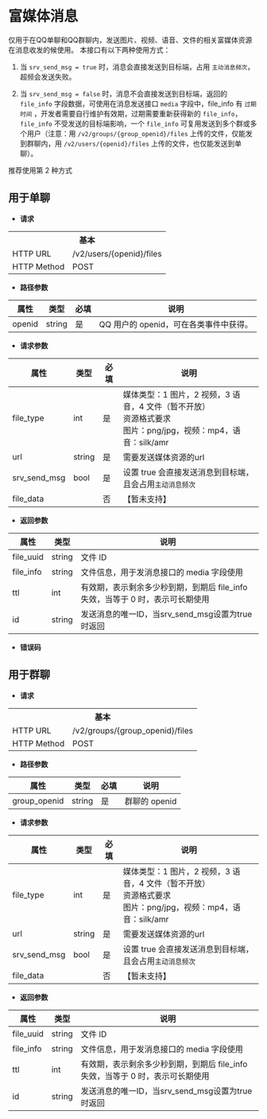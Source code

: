 # 富媒体消息

仅用于在QQ单聊和QQ群聊内，发送图片、视频、语音、文件的相关富媒体资源在消息收发的候使用。
本接口有以下两种使用方式：
1. 当 `srv_send_msg = true` 时，消息会直接发送到目标端，占用 `主动消息频次`，超频会发送失败。
 
2. 当 `srv_send_msg = false` 时，消息不会直接发送到目标端，返回的 `file_info` 字段数据，可使用在消息发送接口 `media` 字段中，file_info 有 `过期时间` ，开发者需要自行维护有效期，过期需要重新获得新的 `file_info`，`file_info` 不受发送的目标端影响，一个 `file_info` 可复用发送到多个群或多个用户（注意：用 `/v2/groups/{group_openid}/files` 上传的文件，仅能发到群聊内，用 `/v2/users/{openid}/files` 上传的文件，也仅能发送到单聊）。

推荐使用第 2 种方式

## 用于单聊

- **请求**

<table>
	<tr>
	  <th colspan="2">基本</th>
	</tr>
	<tr>
    <td>HTTP URL</td>
    <td>/v2/users/{openid}/files</td>
	</tr>
	<tr>
    <td>HTTP Method</td>
    <td>POST</td>
	</tr>
	<!-- 
	<tr>
    <td>接口频率限制</td>
    <td></td>
	</tr> 
	-->
</table>

- **路径参数**

| **属性** | **类型** | **必填** | **说明** |
| --- | --- | --- | --- |
| openid | string | 是 | QQ 用户的 openid，可在各类事件中获得。 |

- **请求参数**

| **属性** | **类型** | **必填** | **说明** |
| --- | --- | --- | --- |
| file_type | int | 是 | 媒体类型：1 图片，2 视频，3 语音，4 文件（暂不开放）<br/>资源格式要求<br/>图片：png/jpg，视频：mp4，语音：silk/amr |
| url | string | 是 | 需要发送媒体资源的url |
| srv_send_msg | bool | 是 | 设置 true 会直接发送消息到目标端，且会占用`主动消息频次` |
| file_data |  | 否 | 【暂未支持】 |

- **返回参数**

| **属性** | **类型** | **说明** |
| --- | --- | --- |
| file_uuid | string | 文件 ID |
| file_info | string | 文件信息，用于发消息接口的 media 字段使用 |
| ttl | int | 有效期，表示剩余多少秒到期，到期后 file_info 失效，当等于 0 时，表示可长期使用 |
| id | string | 发送消息的唯一ID，当srv_send_msg设置为true时返回 |

- **错误码**



## 用于群聊

- **请求**

<table>
	<tr>
	  <th colspan="2">基本</th>
	</tr>
	<tr>
    <td>HTTP URL</td>
    <td>/v2/groups/{group_openid}/files</td>
	</tr>
	<tr>
    <td>HTTP Method</td>
    <td>POST</td>
	</tr>
	<!-- <tr>
    <td>接口频率限制</td>
    <td></td>
	</tr> -->
</table>

- **路径参数**

| **属性** | **类型** | **必填** | **说明** |
| --- | --- | --- | --- |
| group_openid | string | 是 | 群聊的 openid |

- **请求参数**

| **属性** | **类型** | **必填** | **说明** |
| --- | --- | --- | --- |
| file_type | int | 是 | 媒体类型：1 图片，2 视频，3 语音，4 文件（暂不开放）<br/>资源格式要求<br/>图片：png/jpg，视频：mp4，语音：silk/amr |
| url | string | 是 | 需要发送媒体资源的url |
| srv_send_msg | bool | 是 | 设置 true 会直接发送消息到目标端，且会占用`主动消息频次` |
| file_data |  | 否 | 【暂未支持】 |

- **返回参数**

| **属性** | **类型** | **说明** |
| --- | --- | --- |
| file_uuid | string | 文件 ID |
| file_info | string | 文件信息，用于发消息接口的 media 字段使用 |
| ttl | int | 有效期，表示剩余多少秒到期，到期后 file_info 失效，当等于 0 时，表示可长期使用 |
| id | string | 发送消息的唯一ID，当srv_send_msg设置为true时返回 |

<!-- - **错误码** -->



